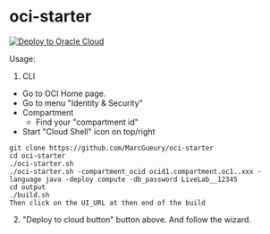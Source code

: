 # oci-starter

[ ![Deploy to Oracle Cloud](https://oci-resourcemanager-plugin.plugins.oci.oraclecloud.com/latest/deploy-to-oracle-cloud.svg)](https://cloud.oracle.com/resourcemanager/stacks/create?zipUrl=https://github.com/MarcGueury/oci-starter/archive/refs/heads/main.zip)

Usage:
1. CLI 

- Go to OCI Home page.
- Go to menu "Identity & Security"
- Compartment
  - Find your "compartment id"
- Start "Cloud Shell" icon on top/right
```
git clone https://github.com/MarcGueury/oci-starter 
cd oci-starter
./oci-starter.sh
./oci-starter.sh -compartment_ocid ocid1.compartment.oc1..xxx -language java -deploy compute -db_password LiveLab__12345 
cd output
./build.sh
Then click on the UI_URL at then end of the build
```

2. "Deploy to cloud button" button above. And follow the wizard.

